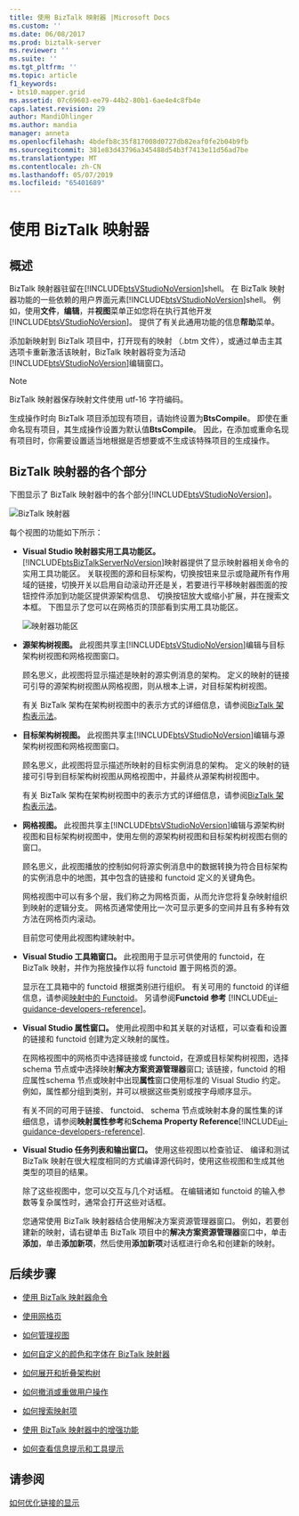 ```yaml
---
title: 使用 BizTalk 映射器 |Microsoft Docs
ms.custom: ''
ms.date: 06/08/2017
ms.prod: biztalk-server
ms.reviewer: ''
ms.suite: ''
ms.tgt_pltfrm: ''
ms.topic: article
f1_keywords:
- bts10.mapper.grid
ms.assetid: 07c69603-ee79-44b2-80b1-6ae4e4c8fb4e
caps.latest.revision: 29
author: MandiOhlinger
ms.author: mandia
manager: anneta
ms.openlocfilehash: 4bdefb8c35f817008d0727db82eaf0fe2b04b9fb
ms.sourcegitcommit: 381e83d43796a345488d54b3f7413e11d56ad7be
ms.translationtype: MT
ms.contentlocale: zh-CN
ms.lasthandoff: 05/07/2019
ms.locfileid: "65401689"
---
```

# <a name="using-biztalk-mapper"></a>使用 BizTalk 映射器

## <a name="overview"></a>概述
BizTalk 映射器驻留在[!INCLUDE[btsVStudioNoVersion](../includes/btsvstudionoversion-md.md)]shell。 在 BizTalk 映射器功能的一些依赖的用户界面元素[!INCLUDE[btsVStudioNoVersion](../includes/btsvstudionoversion-md.md)]shell。 例如，使用**文件**，**编辑**，并**视图**菜单正如您将在执行其他开发[!INCLUDE[btsVStudioNoVersion](../includes/btsvstudionoversion-md.md)]。 提供了有关此通用功能的信息**帮助**菜单。  
  
 添加新映射到 BizTalk 项目中，打开现有的映射 （.btm 文件），或通过单击主其选项卡重新激活该映射，BizTalk 映射器将变为活动[!INCLUDE[btsVStudioNoVersion](../includes/btsvstudionoversion-md.md)]编辑窗口。  
  
> [!NOTE]
>  BizTalk 映射器保存映射文件使用 utf-16 字符编码。  
>
>  生成操作时向 BizTalk 项目添加现有项目，请始终设置为**BtsCompile**。 即使在重命名现有项目，其生成操作设置为默认值**BtsCompile**。 因此，在添加或重命名现有项目时，你需要设置适当地根据是否想要或不生成该特殊项目的生成操作。  

## <a name="parts-of-the-biztalk-mapper"></a>BizTalk 映射器的各个部分  
 下图显示了 BizTalk 映射器中的各个部分[!INCLUDE[btsVStudioNoVersion](../includes/btsvstudionoversion-md.md)]。  
  
 ![BizTalk 映射器](../core/media/mapper-views.gif "Mapper_Views")  
  
 每个视图的功能如下所示：  
  
- **Visual Studio 映射器实用工具功能区。** [!INCLUDE[btsBizTalkServerNoVersion](../includes/btsbiztalkservernoversion-md.md)]映射器提供了显示映射器相关命令的实用工具功能区。 关联视图的源和目标架构，切换按钮来显示或隐藏所有作用域的链接，切换开关以启用自动滚动开还是关，若要进行平移映射器图面的按钮控件添加到功能区提供源架构信息、 切换按钮放大或缩小扩展，并在搜索文本框。 下图显示了您可以在网格页的顶部看到实用工具功能区。  
  
   ![映射器功能区](../core/media/mapper-ribbon.gif "Mapper_Ribbon")  
  
- **源架构树视图。** 此视图共享主[!INCLUDE[btsVStudioNoVersion](../includes/btsvstudionoversion-md.md)]编辑与目标架构树视图和网格视图窗口。  
  
   顾名思义，此视图将显示描述是映射的源实例消息的架构。 定义的映射的链接可引导的源架构树视图从网格视图，则从根本上讲，对目标架构树视图。  
  
   有关 BizTalk 架构在架构树视图中的表示方式的详细信息，请参阅[BizTalk 架构表示法](../core/biztalk-representation-of-schemas.md)。  
  
- **目标架构树视图。** 此视图共享主[!INCLUDE[btsVStudioNoVersion](../includes/btsvstudionoversion-md.md)]编辑与源架构树视图和网格视图窗口。  
  
   顾名思义，此视图将显示描述所映射的目标实例消息的架构。 定义的映射的链接可引导到目标架构树视图从网格视图中，并最终从源架构树视图中。  
  
   有关 BizTalk 架构在架构树视图中的表示方式的详细信息，请参阅[BizTalk 架构表示法](../core/biztalk-representation-of-schemas.md)。  
  
- **网格视图。** 此视图共享主[!INCLUDE[btsVStudioNoVersion](../includes/btsvstudionoversion-md.md)]编辑与源架构树视图和目标架构树视图中，使用左侧的源架构树视图和目标架构树视图右侧的窗口。  
  
   顾名思义，此视图播放的控制如何将源实例消息中的数据转换为符合目标架构的实例消息中的地图，其中包含的链接和 functoid 定义的关键角色。  
  
   网格视图中可以有多个层，我们称之为网格页面，从而允许您将复杂映射组织到映射的逻辑分支。 网格页通常使用比一次可显示更多的空间并且有多种有效方法在网格页内滚动。  
  
   目前您可使用此视图构建映射中。  
  
- **Visual Studio 工具箱窗口。** 此视图用于显示可供使用的 functoid，在 BizTalk 映射，并作为拖放操作以将 functoid 置于网格页的源。  
  
   显示在工具箱中的 functoid 根据类别进行组织。 有关可用的 functoid 的详细信息，请参阅[映射中的 Functoid](../core/functoids-in-maps.md)。 另请参阅**Functoid 参考** [!INCLUDE[ui-guidance-developers-reference](../includes/ui-guidance-developers-reference.md)]。 
  
- **Visual Studio 属性窗口。** 使用此视图中和其关联的对话框，可以查看和设置的链接和 functoid 创建为定义映射的属性。  
  
   在网格视图中的网格页中选择链接或 functoid，在源或目标架构树视图，选择 schema 节点或中选择映射**解决方案资源管理器**窗口; 该链接，functoid 的相应属性schema 节点或映射中出现**属性**窗口使用标准的 Visual Studio 约定。 例如，属性都分组到类别，并可以根据这些类别或按字母顺序显示。  
  
   有关不同的可用于链接、 functoid、 schema 节点或映射本身的属性集的详细信息，请参阅**映射属性参考**和**Schema Property Reference**[!INCLUDE[ui-guidance-developers-reference](../includes/ui-guidance-developers-reference.md)].
  
- **Visual Studio 任务列表和输出窗口。** 使用这些视图以检查验证、 编译和测试 BizTalk 映射在很大程度相同的方式编译源代码时，使用这些视图和生成其他类型的项目的结果。  
  
  除了这些视图中，您可以交互与几个对话框。 在编辑诸如 functoid 的输入参数等复杂属性时，通常会打开这些对话框。  
  
  您通常使用 BizTalk 映射器结合使用解决方案资源管理器窗口。 例如，若要创建新的映射，请右键单击 BizTalk 项目中的**解决方案资源管理器**窗口中，单击**添加**，单击**添加新项**，然后使用**添加新项**对话框进行命名和创建新的映射。  
  
## <a name="next-steps"></a>后续步骤
  
-   [使用 BizTalk 映射器命令](../core/using-biztalk-mapper-commands.md)  
  
-   [使用网格页](../core/working-with-grid-pages.md)  
  
-   [如何管理视图](../core/how-to-manage-views.md)  
  
-   [如何自定义的颜色和字体在 BizTalk 映射器](../core/how-to-customize-colors-and-font-in-biztalk-mapper.md)  
  
-   [如何展开和折叠架构树](../core/how-to-resize-the-schema-picker-and-expand-and-collapse-the-schema-trees.md)  
  
-   [如何撤消或重做用户操作](../core/how-to-undo-or-redo-user-operations.md)  
  
-   [如何搜索映射项](../core/how-to-search-for-map-items.md)  
  
-   [使用 BizTalk 映射器中的增强功能](../core/using-enhanced-features-in-biztalk-mapper.md)  
  
-   [如何查看信息提示和工具提示](../core/how-to-view-infotip-and-tooltip.md)  
  
## <a name="see-also"></a>请参阅  
 [如何优化链接的显示](../core/how-to-optimize-the-display-of-links.md)
